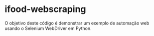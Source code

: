 # ifood-webscraping
  O objetivo deste código é demonstrar um exemplo de automação web usando o Selenium WebDriver em Python.
